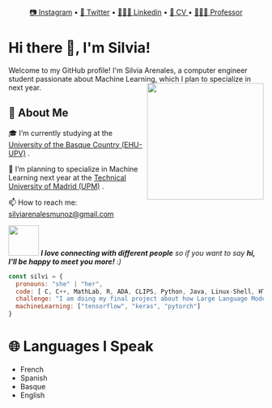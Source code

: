 <p align="center">
  <a href="https://www.instagram.com/silviarenales"> 📷 Instagram</a> •
  <a href="https://twitter.com/arenalesandy"> 🐤 Twitter</a> •
  <a href="https://es.linkedin.com/in/silvia-arenales-mu%C3%B1oz-8b8091218?trk=public_profile_browsemap"> 👩🏽‍💼 Linkedin</a> •
  <a href="https://drive.google.com/file/d/1n8rDjlpCxRvQN0KyEQx15wN33C940o0d/view?usp=sharing"> 🔖 CV </a> •
  <a href="https://www.tusclasesparticulares.com/profesores/silvia-arenales.htm"> 👩🏽‍🏫 Professor </a>

</p>

# Hi there 👋, I'm Silvia!

Welcome to my GitHub profile! I'm Silvia Arenales, a computer engineer student passionate about Machine Learning, which I plan to specialize in next year.
<img align='right' src="https://media.giphy.com/media/ieyl9zmCjO4b4t6qoY/giphy.gif" width="230">

## 🚀 About Me

🎓 I’m currently studying at the  <a href="https://www.ehu.eus/es/web/informatika-fakultatea">University of the Basque Country (EHU-UPV)</a> .

🌱 I’m planning to specialize in Machine Learning next year at the <a href="https://www.upm.es/">Technical University of Madrid (UPM)</a> .

📫 How to reach me: silviarenalesmunoz@gmail.com


<img src="https://media.giphy.com/media/LnQjpWaON8nhr21vNW/giphy.gif" width="60"> <em><b>I love connecting with different people</b> so if you want to say <b>hi, I'll be happy to meet you more!</b> :)</em>


```javascript
const silvi = {
  pronouns: "she" | "her",
  code: [ C, C++, MathLab, R, ADA, CLIPS, Python, Java, Linux-Shell, HTML-CSS],
  challenge: "I am doing my final project about how Large Language Models response with tasks of visual spacial reasoning",
  machineLearning: ["tensorflow", "keras", "pytorch"]
}
```

# 🌐 Languages I Speak
- French 
- Spanish 
- Basque
- English 




